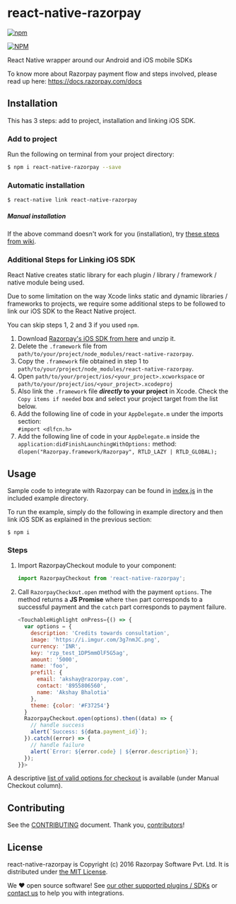# react-native-razorpay
[![npm](https://img.shields.io/npm/l/express.svg)]()

[![NPM](https://nodei.co/npm/react-native-razorpay.png?downloads=true)](https://nodei.co/npm/react-native-razorpay/)

React Native wrapper around our Android and iOS mobile SDKs

To know more about Razorpay payment flow and steps involved, please read up here:
<https://docs.razorpay.com/docs>

## Installation

This has 3 steps: add to project, installation and linking iOS SDK.

### Add to project

Run the following on terminal from your project directory:

```bash
$ npm i react-native-razorpay --save
```

### Automatic installation

```bash
$ react-native link react-native-razorpay
```

##### Manual installation

If the above command doesn't work for you (installation), try [these steps from wiki][wiki].

### Additional Steps for Linking iOS SDK

React Native creates static library for each plugin / library / framework / native module being used.

Due to some limitation on the way Xcode links static and dynamic
libraries / frameworks to projects, we require some additional
steps to be followed to link our iOS SDK to the React Native project.

You can skip steps 1, 2 and 3 if you used `npm`.

1. Download [Razorpay's iOS SDK from here][ios-docs] and unzip it.
2. Delete the `.framework` file from
`path/to/your/project/node_modules/react-native-razorpay`.
3. Copy the `.framework` file obtained in step 1 to
`path/to/your/project/node_modules/react-native-razorpay`.
4. Open `path/to/your/project/ios/<your_project>.xcworkspace` or
`path/to/your/project/ios/<your_project>.xcodeproj`
5. Also link the `.framework` file **_directly_ to your project** in Xcode. Check the
 `Copy items if needed` box and select your project target from the list below.
6. Add the following line of code in your `AppDelegate.m` under the imports section:  
`#import <dlfcn.h>`
7. Add the following line of code in your `AppDelegate.m` inside the
`application:didFinishLaunchingWithOptions:` method:  
`dlopen("Razorpay.framework/Razorpay", RTLD_LAZY | RTLD_GLOBAL);`

## Usage

Sample code to integrate with Razorpay can be found in
[index.js][index.js] in the included example directory.

To run the example, simply do the following in example directory and then
link iOS SDK as explained in the previous section:

`$ npm i`

### Steps

1. Import RazorpayCheckout module to your component:
    ```js
    import RazorpayCheckout from 'react-native-razorpay';
    ```

2. Call `RazorpayCheckout.open` method with the payment `options`. The method
returns a **JS Promise** where `then` part corresponds to a successful payment
and the `catch` part corresponds to payment failure.
    ```js
    <TouchableHighlight onPress={() => {
      var options = {
        description: 'Credits towards consultation',
        image: 'https://i.imgur.com/3g7nmJC.png',
        currency: 'INR',
        key: 'rzp_test_1DP5mmOlF5G5ag',
        amount: '5000',
        name: 'foo',
        prefill: {
          email: 'akshay@razorpay.com',
          contact: '8955806560',
          name: 'Akshay Bhalotia'
        },
        theme: {color: '#F37254'}
      }
      RazorpayCheckout.open(options).then((data) => {
        // handle success
        alert(`Success: ${data.payment_id}`);
      }).catch((error) => {
        // handle failure
        alert(`Error: ${error.code} | ${error.description}`);
      });
    }}>
    ```

A descriptive [list of valid options for checkout][options] is available (under
Manual Checkout column).

## Contributing

See the [CONTRIBUTING] document. Thank you, [contributors]!

## License

react-native-razorpay is Copyright (c) 2016 Razorpay Software Pvt. Ltd.
It is distributed under [the MIT License][LICENSE].

We ♥ open source software!
See [our other supported plugins / SDKs][integrations]
or [contact us][contact] to help you with integrations.

[contact]: mailto:integrations@razorpay.com?subject=Help%20with%20React%20Native "Send us a mail"
[CONTRIBUTING]: CONTRIBUTING.md "Our contributings guidelines"
[contributors]: https://github.com/razorpay/react-native-razorpay/graphs/contributors "List of contributors"
[index.js]: example/index.js "index.js"
[integrations]: https://razorpay.com/integrations "List of our integrations"
[ios-docs]: https://docs.razorpay.com/v1/page/ios-integration "Documentation for the iOS Integration"
[LICENSE]: /LICENSE "MIT License"
[options]: https://docs.razorpay.com/docs/checkout-form#checkout-fields "Checkout Options"
[wiki]: https://github.com/razorpay/react-native-razorpay/wiki/Manual-Installation
